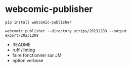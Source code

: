 # webcomic-publisher

```
pip install webcomic-publisher
```

```
webcomic_publisher --directory strips/20231209 --output export/20231209
```



- README
- ruff /linting
- faire fonctionner sur JM
- option verbose
